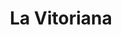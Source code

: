 ---
title: "La Vitoriana"
url: /vitoria-gasteiz/la-vitoriana-donostia-kalea-calle-donostia-san-sebastian/
shop: panadería
---